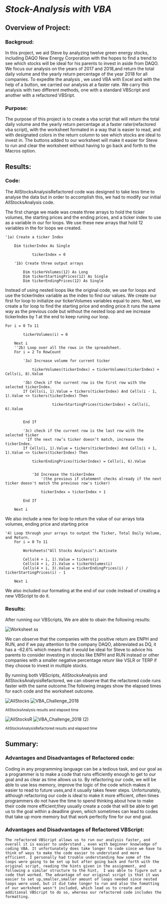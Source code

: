 # ***Stock-Analysis with VBA***

## Overview of Project:

### Backgroud:

In this project, we aid Steve by analyzing twelve green energy stocks, including DAQO New Energy Corporation with the hopes to find a trend to see which stocks will be ideal for his parents to invest in aside from DAQO. We focus our analysis on the years of 2017 and 2018,and return the total daily volume and the yearly return percentage of the year 2018 for all companies. To expedite the analysis , we used VBA with Excel and with the help of a button, we carried our analysis at a faster rate. We carry this analysis with two different methods, one with a standard VBScript and another with a refactored VBSript.

### Purpose:

The purpose of this project is to create a vba script that will return the total daily volume and the yearly return percentage at a faster rater(refactored vba script), with the worksheet formated in a way that is easier to read, and with designated colors in the return column to see which stocks are ideal to invest in. The buttons added to our worksheet will make it easier for Steve to run and clear the worksheet without having to go back and forth to the Macros option.

## Results:

### Code:

The AllStocksAnalysisRefactored code was designed to take less time to analyse the data but in order to accomplish this, we had to modify our initial AllStocksAnalysis code.

The first change we made was create three arrays to hold the ticker volumes, the starting prices and the ending prices, and a ticker index to use as a variable in our for loops. We use these new arrays that hold 12 variables in the for loops we created.
```
'1a) Create a ticker Index
    
    Dim tickerIndex As Single 
    
            tickerIndex = 0

    '1b) Create three output arrays
    
        Dim tickerVolumes(12) As Long
        Dim tickerStartingPrices(12) As Single
        Dim tickerEndingPrices(12) As Single
```

Instead of using nested loops like the original code, we use for loops and use the tickerIndex variable as the index to find our values. We create our first for loop to initialize our tickerVolumes variables equal to zero. Next, we create a for loop to find the starting price and ending price.It runs the same way as the previous code but without the nested loop and we increase tickerIndex by 1 at the end to keep runing our loop.
```
For i = 0 To 11

        tickerVolumes(i) = 0
        
    Next i
    ''2b) Loop over all the rows in the spreadsheet.
    For i = 2 To RowCount
    
        '3a) Increase volume for current ticker
            
            tickerVolumes(tickerIndex) = tickerVolumes(tickerIndex) + Cells(i, 8).Value
        
        '3b) Check if the current row is the first row with the selected tickerIndex.
        If Cells(i, 1).Value = tickers(tickerIndex) And Cells(i - 1, 1).Value <> tickers(tickerIndex) Then
        
                     tickerStartingPrices(tickerIndex) = Cells(i, 6).Value
            
            
        End If
        
        '3c) check if the current row is the last row with the selected ticker
         'If the next row’s ticker doesn’t match, increase the tickerIndex.
        If Cells(i, 1).Value = tickers(tickerIndex) And Cells(i + 1, 1).Value <> tickers(tickerIndex) Then
        
            tickerEndingPrices(tickerIndex) = Cells(i, 6).Value
            

            '3d Increase the tickerIndex
                '(the previous if statement checks already if the next ticker doesn't match the previous row's ticker)
            
                tickerIndex = tickerIndex + 1
            
        End If
    
    Next i

```
We also include a new for loop to return the value of our arrays tota volumes, ending price and starting price
```
'4) Loop through your arrays to output the Ticker, Total Daily Volume, and Return.
    For i = 0 To 11
        
        Worksheets("All Stocks Analysis").Activate
        
        Cells(4 + i, 1).Value = tickers(i)
        Cells(4 + i, 2).Value = tickerVolumes(i)
        Cells(4 + i, 3).Value = tickerEndingPrices(i) / tickerStartingPrices(i) - 1
        
    Next i
```
We also included our formating at the end of our code instead of creating a new VBScript to do it.

### Results:

After running our VBScripts, We are able to obain the following results:

![Worksheet ss](https://user-images.githubusercontent.com/111034667/188967961-7be383e0-17fd-4a2b-baec-76a3e84989fd.png)

We can observe that the companies with the positive return are ENPH and RUN, and if we pay attention to the company DAQO, abbreviated as DQ, it has a -62.6% which means that it would be ideal for Steve  to advice his parents to consider investing in stocks like ENPH and RUN instead or other companies with a smaller negative percentage retunr like VSLR or TERP if they choose to invest in multiple stocks.

By running both VBScripts, AllStocksAnalysis and AllStocksAnalysisRefactored, we can observe that the refactored code runs faster with the same outcome.The following images show the elapsed times for each code and the worksheet outcome.

![AllStocks](https://user-images.githubusercontent.com/111034667/188970079-0efeebed-69f0-4beb-86b3-c2fbe3619a82.png)
![VBA_Challenge_2018](https://user-images.githubusercontent.com/111034667/188970102-89498d8d-a2c5-44d7-8775-d675036e751e.png)

<sub>AllStocksAnalysis results and elapsed time <sub>
  
  ![AllStocksR](https://user-images.githubusercontent.com/111034667/188970275-d5a3fe47-6ef6-4c23-9ed2-2e8e7fbc0d2a.png)
![VBA_Challenge_2018 (2)](https://user-images.githubusercontent.com/111034667/188970295-53868707-6872-4156-b61e-afb2d487cc22.png)

  <sub>AllStocksAnalysisRefactored results and elapsed time <sub>
    
 ## Summary:
    
 ### Advantages and Disadvantages of Refactored code:
 Coding in any programming language can be a tedious task, and our goal as a programmer is to make a code that runs efficiently enough to get to our goal and as clear  as time allows us to. By refactoring our code, we will be able to use less memory, improve the logic of the code which makes it easier to read to future uses,and it usually takes fewer steps. Unfortunately, although refactoring our code is ideal to make it more efficient, often times programmers do not have the time to spend thinking about how to make their code more efficient;they usually create a code that will be able to get us to the goal within a deadline given, which sometimes can lead to codes that take up more memory but that work perfectly fine for our end goal.
    
### Advantages and Disadvantages of Refactored VBScript:
    The refactored VBScript allows us to run our analysis faster, and overall it is easier to understand , even with beginner knowledge of coding VBA. It unfortunately does take longer to code since we have to think of ways to make the code easier to understand and more efficient. I personally had trouble understanding how some of the loops were going to be set up but after going back and forth with the original script, reading the hints given in the assignment, and following a similar structure to the hint,  I was able to figure out a code that worked. The advantage of our original script is that it was easier to set up,smaller,smaller amount of loops needed since nested loops were used, but it did take longer to run and also the fomatting of our worksheet wasn't included, which lead us to create and additional VBScript to do so, whereas our refactored code includes the formatting.
    
